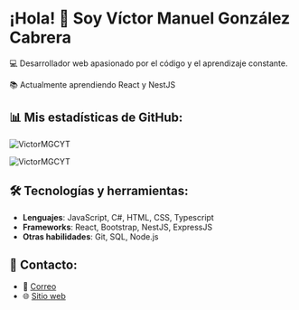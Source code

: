 
# ¡Hola! 👋 Soy Víctor Manuel González Cabrera
💻 Desarrollador web apasionado por el código y el aprendizaje constante. 

📚 Actualmente aprendiendo React y NestJS

## 📊 Mis estadísticas de GitHub:
<p>
  <img align="center" src="https://github-readme-stats.vercel.app/api?username=VictorMGCYT&show_icons=true&locale=en" alt="VictorMGCYT" />
</p>

<p>
  <img src="https://github-readme-stats.vercel.app/api/top-langs?username=VictorMGCYT&show_icons=true&locale=en&layout=compact" alt="VictorMGCYT" />
</p>


## 🛠️ Tecnologías y herramientas:
- **Lenguajes**: JavaScript, C#, HTML, CSS, Typescript
- **Frameworks**: React, Bootstrap, NestJS, ExpressJS
- **Otras habilidades**: Git, SQL, Node.js

## 🌟 Contacto:
- 📧 [Correo](victormgc2003@gmail.com)
- 🌐 [Sitio web](https://victormgcyt.github.io/Portafolio/)

